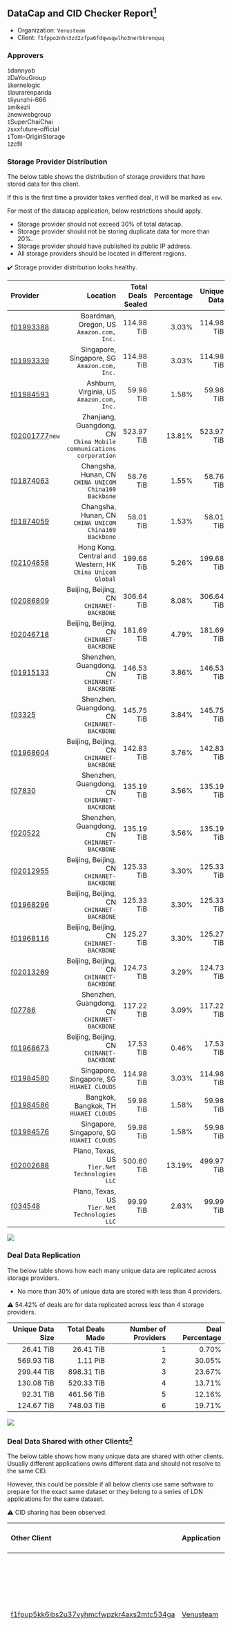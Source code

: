 ## DataCap and CID Checker Report[^1]
 - Organization: `Venusteam`
 - Client: `f1fppo2nhn3zd2zfpa6fdqwuqwlho3nerbkrenquq`
### Approvers
`1`dannyob<br/>`2`DaYouGroup<br/>`1`kernelogic<br/>`1`laurarenpanda<br/>`1`liyunzhi-666<br/>`1`mikezli<br/>`2`newwebgroup<br/>`1`SuperChaiChai<br/>`2`sxxfuture-official<br/>`1`Tom-OriginStorage<br/>`1`zcfil


### Storage Provider Distribution
The below table shows the distribution of storage providers that have stored data for this client.

If this is the first time a provider takes verified deal, it will be marked as `new`.

For most of the datacap application, below restrictions should apply.
 - Storage provider should not exceed 30% of total datacap.
 - Storage provider should not be storing duplicate data for more than 20%.
 - Storage provider should have published its public IP address.
 - All storage providers should be located in different regions.

✔️ Storage provider distribution looks healthy.

| Provider                                                    |                                                               Location | Total Deals Sealed | Percentage | Unique Data | Duplicate Deals |
| :---------------------------------------------------------- | ---------------------------------------------------------------------: | -----------------: | ---------: | ----------: | --------------: |
| [f01993388](https://filfox.info/en/address/f01993388)       |                            Boardman, Oregon, US<br/>`Amazon.com, Inc.` |         114.98 TiB |      3.03% |  114.98 TiB |           0.00% |
| [f01993339](https://filfox.info/en/address/f01993339)       |                        Singapore, Singapore, SG<br/>`Amazon.com, Inc.` |         114.98 TiB |      3.03% |  114.98 TiB |           0.00% |
| [f01984593](https://filfox.info/en/address/f01984593)       |                           Ashburn, Virginia, US<br/>`Amazon.com, Inc.` |          59.98 TiB |      1.58% |   59.98 TiB |           0.00% |
| [f02001777](https://filfox.info/en/address/f02001777)`new`  | Zhanjiang, Guangdong, CN<br/>`China Mobile communications corporation` |         523.97 TiB |     13.81% |  523.97 TiB |           0.00% |
| [f01874063](https://filfox.info/en/address/f01874063)       |               Changsha, Hunan, CN<br/>`CHINA UNICOM China169 Backbone` |          58.76 TiB |      1.55% |   58.76 TiB |           0.00% |
| [f01874059](https://filfox.info/en/address/f01874059)       |               Changsha, Hunan, CN<br/>`CHINA UNICOM China169 Backbone` |          58.01 TiB |      1.53% |   58.01 TiB |           0.00% |
| [f02104858](https://filfox.info/en/address/f02104858)       |           Hong Kong, Central and Western, HK<br/>`China Unicom Global` |         199.68 TiB |      5.26% |  199.68 TiB |           0.00% |
| [f02086809](https://filfox.info/en/address/f02086809)       |                           Beijing, Beijing, CN<br/>`CHINANET-BACKBONE` |         306.64 TiB |      8.08% |  306.64 TiB |           0.00% |
| [f02046718](https://filfox.info/en/address/f02046718)       |                           Beijing, Beijing, CN<br/>`CHINANET-BACKBONE` |         181.69 TiB |      4.79% |  181.69 TiB |           0.00% |
| [f01915133](https://filfox.info/en/address/f01915133)       |                        Shenzhen, Guangdong, CN<br/>`CHINANET-BACKBONE` |         146.53 TiB |      3.86% |  146.53 TiB |           0.00% |
| [f03325](https://filfox.info/en/address/f03325)             |                        Shenzhen, Guangdong, CN<br/>`CHINANET-BACKBONE` |         145.75 TiB |      3.84% |  145.75 TiB |           0.00% |
| [f01968604](https://filfox.info/en/address/f01968604)       |                           Beijing, Beijing, CN<br/>`CHINANET-BACKBONE` |         142.83 TiB |      3.76% |  142.83 TiB |           0.00% |
| [f07830](https://filfox.info/en/address/f07830)             |                        Shenzhen, Guangdong, CN<br/>`CHINANET-BACKBONE` |         135.19 TiB |      3.56% |  135.19 TiB |           0.00% |
| [f020522](https://filfox.info/en/address/f020522)           |                        Shenzhen, Guangdong, CN<br/>`CHINANET-BACKBONE` |         135.19 TiB |      3.56% |  135.19 TiB |           0.00% |
| [f02012955](https://filfox.info/en/address/f02012955)       |                           Beijing, Beijing, CN<br/>`CHINANET-BACKBONE` |         125.33 TiB |      3.30% |  125.33 TiB |           0.00% |
| [f01968296](https://filfox.info/en/address/f01968296)       |                           Beijing, Beijing, CN<br/>`CHINANET-BACKBONE` |         125.33 TiB |      3.30% |  125.33 TiB |           0.00% |
| [f01968116](https://filfox.info/en/address/f01968116)       |                           Beijing, Beijing, CN<br/>`CHINANET-BACKBONE` |         125.27 TiB |      3.30% |  125.27 TiB |           0.00% |
| [f02013269](https://filfox.info/en/address/f02013269)       |                           Beijing, Beijing, CN<br/>`CHINANET-BACKBONE` |         124.73 TiB |      3.29% |  124.73 TiB |           0.00% |
| [f07786](https://filfox.info/en/address/f07786)             |                        Shenzhen, Guangdong, CN<br/>`CHINANET-BACKBONE` |         117.22 TiB |      3.09% |  117.22 TiB |           0.00% |
| [f01968673](https://filfox.info/en/address/f01968673)       |                           Beijing, Beijing, CN<br/>`CHINANET-BACKBONE` |          17.53 TiB |      0.46% |   17.53 TiB |           0.00% |
| [f01984580](https://filfox.info/en/address/f01984580)       |                           Singapore, Singapore, SG<br/>`HUAWEI CLOUDS` |         114.98 TiB |      3.03% |  114.98 TiB |           0.00% |
| [f01984586](https://filfox.info/en/address/f01984586)       |                               Bangkok, Bangkok, TH<br/>`HUAWEI CLOUDS` |          59.98 TiB |      1.58% |   59.98 TiB |           0.00% |
| [f01984576](https://filfox.info/en/address/f01984576)       |                           Singapore, Singapore, SG<br/>`HUAWEI CLOUDS` |          59.98 TiB |      1.58% |   59.98 TiB |           0.00% |
| [f02002688](https://filfox.info/en/address/f02002688)       |                       Plano, Texas, US<br/>`Tier.Net Technologies LLC` |         500.60 TiB |     13.19% |  499.97 TiB |           0.12% |
| [f034548](https://filfox.info/en/address/f034548)           |                       Plano, Texas, US<br/>`Tier.Net Technologies LLC` |          99.99 TiB |      2.63% |   99.99 TiB |           0.00% |

<img src="https://raw.githubusercontent.com/data-preservation-programs/filplus-checker-assets/main/filecoin-project/filecoin-plus-large-datasets/issues/1725/1698911194951.png"/>

### Deal Data Replication
The below table shows how each many unique data are replicated across storage providers.

- No more than 30% of unique data are stored with less than 4 providers.

⚠️ 54.42% of deals are for data replicated across less than 4 storage providers.

| Unique Data Size | Total Deals Made | Number of Providers | Deal Percentage |
| ---------------: | ---------------: | ------------------: | --------------: |
|        26.41 TiB |        26.41 TiB |                   1 |           0.70% |
|       569.93 TiB |         1.11 PiB |                   2 |          30.05% |
|       299.44 TiB |       898.31 TiB |                   3 |          23.67% |
|       130.08 TiB |       520.33 TiB |                   4 |          13.71% |
|        92.31 TiB |       461.56 TiB |                   5 |          12.16% |
|       124.67 TiB |       748.03 TiB |                   6 |          19.71% |

<img src="https://raw.githubusercontent.com/data-preservation-programs/filplus-checker-assets/main/filecoin-project/filecoin-plus-large-datasets/issues/1725/1698911195633.png"/>

### Deal Data Shared with other Clients[^3]
The below table shows how many unique data are shared with other clients.
Usually different applications owns different data and should not resolve to the same CID.

However, this could be possible if all below clients use same software to prepare for the exact same dataset or they belong to a series of LDN applications for the same dataset.

⚠️ CID sharing has been observed.

| Other Client                                                                                                          | Application                                                                               | Total Deals Affected | Unique CIDs | Approvers                                                                                                                                                                                                                                                                        |
| :-------------------------------------------------------------------------------------------------------------------- | :---------------------------------------------------------------------------------------- | -------------------: | ----------: | :------------------------------------------------------------------------------------------------------------------------------------------------------------------------------------------------------------------------------------------------------------------------------- |
| [f1fpup5kk6ibs2u37vyhmcfwpzkr4axs2mtc534ga](https://filfox.info/en/address/f1fpup5kk6ibs2u37vyhmcfwpzkr4axs2mtc534ga) | [Venusteam](https://github.com/filecoin-project/filecoin-plus-large-datasets/issues/1726) |           994.05 TiB |      19,324 | `2`Casey-PG<br/>`1`cryptowhizzard<br/>`1`dannyob<br/>`1`DaYouGroup<br/>`1`Fatman13<br/>`2`kernelogic<br/>`2`laurarenpanda<br/>`2`liyunzhi-666<br/>`2`newwebgroup<br/>`2`sxxfuture-official<br/>`1`Tom-OriginStorage<br/>`1`zcfil                                                 |
| [f1prfhgkidn3zinxyrjmtke6zxh3xln6mxuc3h4iq](https://filfox.info/en/address/f1prfhgkidn3zinxyrjmtke6zxh3xln6mxuc3h4iq) | [NOAA](https://github.com/filecoin-project/filecoin-plus-large-datasets/issues/1729)      |           856.28 TiB |      13,129 | `1`cryptowhizzard<br/>`1`DaYouGroup<br/>`2`kernelogic<br/>`1`laurarenpanda<br/>`1`newwebgroup<br/>`1`NiwanDao<br/>`1`nj-steve<br/>`1`SuperChaiChai<br/>`1`Tom-OriginStorage<br/>`1`woshidama323                                                                                  |
| [f1lqnlm2j64ttld3sicwvh5jm3ctisoghhgu6m2my](https://filfox.info/en/address/f1lqnlm2j64ttld3sicwvh5jm3ctisoghhgu6m2my) | [NOAA](https://github.com/filecoin-project/filecoin-plus-large-datasets/issues/1728)      |           500.16 TiB |      12,839 | `2`1ane-1<br/>`2`a1991car<br/>`1`cryptowhizzard<br/>`2`kernelogic<br/>`1`laurarenpanda<br/>`1`newwebgroup<br/>`1`NiwanDao<br/>`1`nj-steve<br/>`1`SuperChaiChai<br/>`2`Tom-OriginStorage                                                                                          |
| [f1rge7ye6y2vvrytjmvr3po7co52wa3oitrucy5sq](https://filfox.info/en/address/f1rge7ye6y2vvrytjmvr3po7co52wa3oitrucy5sq) | [Venusteam](https://github.com/filecoin-project/filecoin-plus-large-datasets/issues/1727) |           155.30 TiB |       4,110 | `1`1ane-1<br/>`1`cryptowhizzard<br/>`2`kernelogic<br/>`2`laurarenpanda<br/>`1`sxxfuture-official<br/>`1`woshidama323                                                                                                                                                             |
| [f1ymfz2mqdrkrdpjmrwh4qaqtuknfpsq3lp3r3auq](https://filfox.info/en/address/f1ymfz2mqdrkrdpjmrwh4qaqtuknfpsq3lp3r3auq) | [Venus team](https://github.com/filecoin-project/filecoin-plus-large-datasets/issues/345) |            18.38 TiB |          84 | `1`1ane-1<br/>`2`cryptowhizzard<br/>`1`dannyob<br/>`1`fabriziogianni7<br/>`1`fireflyHZ<br/>`1`IreneYoung<br/>`3`kernelogic<br/>`2`liyunzhi-666<br/>`1`llifezou<br/>`1`MRJAVAZHAO<br/>`1`NDLABS-Leo<br/>`3`newwebgroup<br/>`1`psh0691<br/>`1`stcouldlisa<br/>`2`Tom-OriginStorage |

[^1]: To manually trigger this report, add a comment with text `checker:manualTrigger`

[^2]: Deals from those addresses are combined into this report as they are specified with `checker:manualTrigger`

[^3]: To manually trigger this report with deals from other related addresses, add a comment with text `checker:manualTrigger <other_address_1> <other_address_2> ...`
